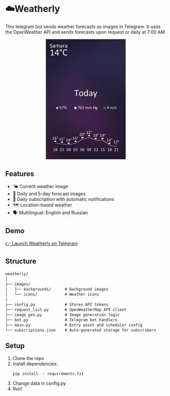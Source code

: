 # ☁️Weatherly

This telegram bot sends weather forecasts as images in Telegram. It uses the OpenWeather API and sends forecasts upon request or daily at 7:00 AM

<p align="center">
  <img src="screen.jpg" width="250" alt="Weatherly Screenshot"/>
</p>

## Features

- 🌤 Current weather image
- 📅 Daily and 5-day forecast images
- 🔔 Daily subscription with automatic notifications
- 🗺 Location-based weather
- 🗣️ Multilingual: English and Russian

## Demo

[👉 Launch Weatherly on Telegram](https://t.me/weather_useful_bot)

## Structure
```
weatherly/
│
├── images/
│   ├── backgrounds/      # Background images
│   └── icons/            # Weather icons
│
├── config.py             # Stores API tokens
├── request_list.py       # OpenWeatherMap API client
├── image_gen.py          # Image generation logic
├── bot.py                # Telegram bot handlers
├── main.py               # Entry point and scheduler config
└── subscriptions.json    # Auto-generated storage for subscribers
```


## Setup

1. Clone the repo
2. Install dependencies:
   ```bash
   pip install -r requirements.txt
   ```
3. Change data in config.py
4. Run!